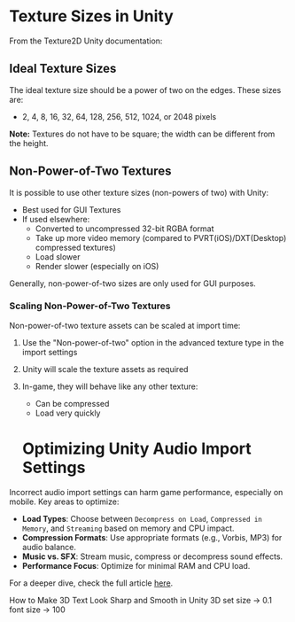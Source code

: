 # Texture Sizes in Unity

From the Texture2D Unity documentation:

## Ideal Texture Sizes

The ideal texture size should be a power of two on the edges. These sizes are:

- 2, 4, 8, 16, 32, 64, 128, 256, 512, 1024, or 2048 pixels

**Note:** Textures do not have to be square; the width can be different from the height.

## Non-Power-of-Two Textures

It is possible to use other texture sizes (non-powers of two) with Unity:

- Best used for GUI Textures
- If used elsewhere:
  - Converted to uncompressed 32-bit RGBA format
  - Take up more video memory (compared to PVRT(iOS)/DXT(Desktop) compressed textures)
  - Load slower
  - Render slower (especially on iOS)

Generally, non-power-of-two sizes are only used for GUI purposes.

### Scaling Non-Power-of-Two Textures

Non-power-of-two texture assets can be scaled at import time:

1. Use the "Non-power-of-two" option in the advanced texture type in the import settings
2. Unity will scale the texture assets as required
3. In-game, they will behave like any other texture:
   - Can be compressed
   - Load very quickly
   
   # Optimizing Unity Audio Import Settings

Incorrect audio import settings can harm game performance, especially on mobile. Key areas to optimize:

- **Load Types**: Choose between `Decompress on Load`, `Compressed in Memory`, and `Streaming` based on memory and CPU impact.
- **Compression Formats**: Use appropriate formats (e.g., Vorbis, MP3) for audio balance.
- **Music vs. SFX**: Stream music, compress or decompress sound effects.
- **Performance Focus**: Optimize for minimal RAM and CPU load.

For a deeper dive, check the full article [here](https://blog.theknightsofunity.com/wrong-import-settings-killing-unity-game-part-2/).


How to Make 3D Text Look Sharp and Smooth in Unity 3D
set size -> 0.1 font size -> 100
   
   